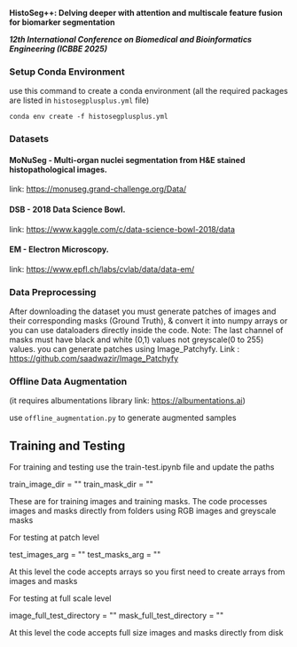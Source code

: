 **HistoSeg++: Delving deeper with attention and multiscale feature fusion for biomarker segmentation**


***12th International Conference on Biomedical and Bioinformatics Engineering (ICBBE 2025)***


### Setup Conda Environment
use this command to create a conda environment (all the required packages are listed in `histosegplusplus.yml` file)
```
conda env create -f histosegplusplus.yml
```

### Datasets

#### MoNuSeg - Multi-organ nuclei segmentation from H&E stained histopathological images.
link: https://monuseg.grand-challenge.org/Data/

#### DSB - 2018 Data Science Bowl.
link: https://www.kaggle.com/c/data-science-bowl-2018/data

#### EM - Electron Microscopy.
link: https://www.epfl.ch/labs/cvlab/data/data-em/

### Data Preprocessing
After downloading the dataset you must generate patches of images and their corresponding masks (Ground Truth), & convert it into numpy arrays or you can use dataloaders directly inside the code. Note: The last channel of masks must have black and white (0,1) values not greyscale(0 to 255) values. 
you can generate patches using Image_Patchyfy. Link : https://github.com/saadwazir/Image_Patchyfy

### Offline Data Augmentation
(it requires albumentations library link: https://albumentations.ai)

use `offline_augmentation.py` to generate augmented samples


## Training and Testing

For training and testing use the train-test.ipynb file and update the paths

train_image_dir = ""
train_mask_dir = ""

These are for training images and training masks. The code processes images and masks directly from folders using RGB images and greyscale masks

For testing at patch level

test_images_arg = ""
test_masks_arg = ""

At this level the code accepts arrays so you first need to create arrays from images and masks

For testing at full scale level

image_full_test_directory = ""
mask_full_test_directory = ""

At this level the code accepts full size images and masks directly from disk

